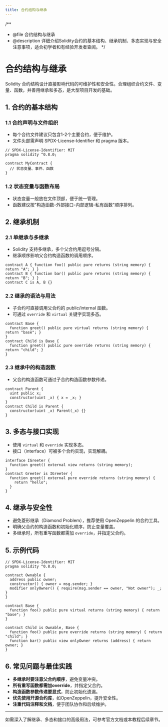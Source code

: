 ```yaml
---
title: 合约结构与继承
---
```


/**
 * @file 合约结构与继承
 * @description 详细介绍Solidity合约的基本结构、继承机制、多态实现与安全注意事项，适合初学者和有经验开发者查阅。
 */

# 合约结构与继承

Solidity 合约结构设计直接影响代码的可维护性和安全性。合理组织合约文件、变量、函数，并善用继承和多态，是大型项目开发的基础。

## 1. 合约的基本结构

### 1.1 合约声明与文件组织
- 每个合约文件建议只包含1-2个主要合约，便于维护。
- 文件头部需声明 SPDX-License-Identifier 和 pragma 版本。

```solidity
// SPDX-License-Identifier: MIT
pragma solidity ^0.8.0;

contract MyContract {
  // 状态变量、事件、函数
}
```

### 1.2 状态变量与函数布局
- 状态变量一般放在文件顶部，便于统一管理。
- 函数建议按"构造函数-外部接口-内部逻辑-私有函数"顺序排列。

## 2. 继承机制

### 2.1 单继承与多继承
- Solidity 支持多继承，多个父合约用逗号分隔。
- 继承顺序影响父合约构造函数的调用顺序。

```solidity
contract A { function foo() public pure returns (string memory) { return "A"; } }
contract B { function bar() public pure returns (string memory) { return "B"; } }
contract C is A, B {}
```

### 2.2 继承的语法与用法
- 子合约可直接调用父合约的 public/internal 函数。
- 可通过 `override` 和 `virtual` 关键字实现多态。

```solidity
contract Base {
  function greet() public pure virtual returns (string memory) { return "base"; }
}
contract Child is Base {
  function greet() public pure override returns (string memory) { return "child"; }
}
```

### 2.3 继承中的构造函数
- 父合约构造函数可通过子合约构造函数参数传递。

```solidity
contract Parent {
  uint public x;
  constructor(uint _x) { x = _x; }
}
contract Child is Parent {
  constructor(uint _x) Parent(_x) {}
}
```

## 3. 多态与接口实现
- 使用 `virtual` 和 `override` 实现多态。
- 接口（interface）可被多个合约实现，实现解耦。

```solidity
interface IGreeter {
  function greet() external view returns (string memory);
}
contract Greeter is IGreeter {
  function greet() external pure override returns (string memory) {
    return "hello";
  }
}
```

## 4. 继承与安全性
- 避免菱形继承（Diamond Problem），推荐使用 OpenZeppelin 的合约工具。
- 明确父合约的构造函数和初始化顺序，防止变量覆盖。
- 多继承时，所有重写函数都需加 `override`，并指定父合约。

## 5. 示例代码

```solidity
// SPDX-License-Identifier: MIT
pragma solidity ^0.8.0;

contract Ownable {
  address public owner;
  constructor() { owner = msg.sender; }
  modifier onlyOwner() { require(msg.sender == owner, "Not owner"); _; }
}

contract Base {
  function foo() public pure virtual returns (string memory) { return "base"; }
}

contract Child is Ownable, Base {
  function foo() public pure override returns (string memory) { return "child"; }
  function bar() public view onlyOwner returns (address) { return owner; }
}
```

## 6. 常见问题与最佳实践

- **多继承时要注意父合约顺序**，避免变量冲突。
- **所有重写函数都需加override**，并指定父合约。
- **构造函数参数传递要显式**，防止初始化遗漏。
- **优先使用开源合约库**，如OpenZeppelin，提升安全性。
- **注重代码注释和文档**，便于团队协作和后续维护。

---

如需深入了解继承、多态和接口的高级用法，可参考官方文档或本教程后续章节。 